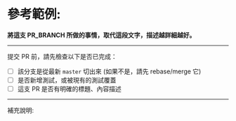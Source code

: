 # 參考範例:

**將這支 PR_BRANCH 所做的事情，取代這段文字，描述越詳細越好。**

-----------------

提交 PR 前，請先檢查以下是否已完成：

* [ ] 該分支是從最新 `master` 切出來 (如果不是，請先 rebase/merge 它)
* [ ] 是否新增測試，或被現有的測試覆蓋
* [ ] 這支 PR 是否有明確的標題、內容描述

-----------------

補充說明:
